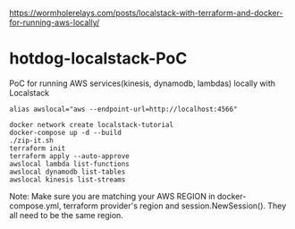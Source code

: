 https://wormholerelays.com/posts/localstack-with-terraform-and-docker-for-running-aws-locally/
# hotdog-localstack-PoC
PoC for running AWS services(kinesis, dynamodb, lambdas) locally with Localstack

```
alias awslocal="aws --endpoint-url=http://localhost:4566"
```

```
docker network create localstack-tutorial
docker-compose up -d --build
./zip-it.sh
terraform init
terraform apply --auto-approve
awslocal lambda list-functions
awslocal dynamodb list-tables
awslocal kinesis list-streams
```

Note: Make sure you are matching your AWS REGION in docker-compose.yml, terraform provider's region and session.NewSession(). They all need to be the same region.
